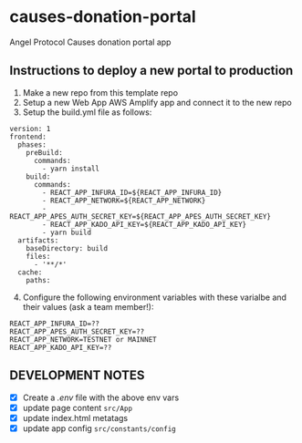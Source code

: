 # causes-donation-portal

Angel Protocol Causes donation portal app

## Instructions to deploy a new portal to production

1. Make a new repo from this template repo
2. Setup a new Web App AWS Amplify app and connect it to the new repo
3. Setup the build.yml file as follows:

```
version: 1
frontend:
  phases:
    preBuild:
      commands:
        - yarn install
    build:
      commands:
        - REACT_APP_INFURA_ID=${REACT_APP_INFURA_ID}
        - REACT_APP_NETWORK=${REACT_APP_NETWORK}
        - REACT_APP_APES_AUTH_SECRET_KEY=${REACT_APP_APES_AUTH_SECRET_KEY}
        - REACT_APP_KADO_API_KEY=${REACT_APP_KADO_API_KEY}
        - yarn build
  artifacts:
    baseDirectory: build
    files:
      - '**/*'
  cache:
    paths:
```

4. Configure the following environment variables with these varialbe and their values (ask a team member!):

```
REACT_APP_INFURA_ID=??
REACT_APP_APES_AUTH_SECRET_KEY=??
REACT_APP_NETWORK=TESTNET or MAINNET
REACT_APP_KADO_API_KEY=??

```

## DEVELOPMENT NOTES

- [x] Create a _.env_ file with the above env vars
- [x] update page content `src/App`
- [x] update index.html metatags
- [x] update app config `src/constants/config`
